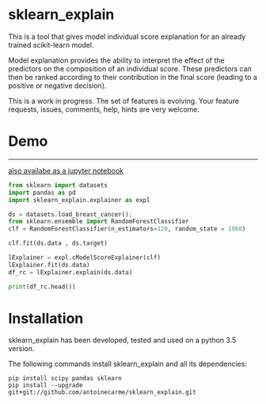 # sklearn_explain

This is a tool that gives model individual score explanation for an already trained scikit-learn model.

Model explanation provides the ability to interpret the effect of the predictors on the composition of an individual score. These predictors can then be ranked according to their contribution in the final score (leading to a positive or negative decision).

This is a work in progress. The set of features is evolving. Your feature requests, issues, comments, help, hints are very welcome.

# Demo
-----
[also availabe as a jupyter notebook](docs/sample_demo.ipynb)



```Python
from sklearn import datasets
import pandas as pd
import sklearn_explain.explainer as expl

ds = datasets.load_breast_cancer();
from sklearn.ensemble import RandomForestClassifier
clf = RandomForestClassifier(n_estimators=120, random_state = 1960)

clf.fit(ds.data , ds.target)

lExplainer = expl.cModelScoreExplainer(clf)
lExplainer.fit(ds.data)
df_rc = lExplainer.explain(ds.data)

print(df_rc.head())
```

# Installation



sklearn_explain has been developed, tested and used on a python 3.5 version. 

The following commands install sklearn_explain and all its dependencies:

	pip install scipy pandas sklearn
	pip install --upgrade git+git://github.com/antoinecarme/sklearn_explain.git
    
